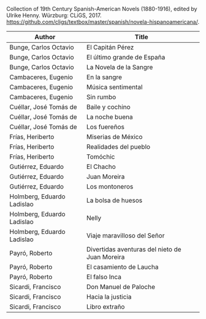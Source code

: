 Collection of 19th Century Spanish-American Novels (1880-1916), edited by Ulrike Henny. Würzburg: CLiGS, 2017. https://github.com/cligs/textbox/master/spanish/novela-hispanoamericana/.

|Author                      |Title                                         |
|----------------------------|----------------------------------------------| 
|Bunge, Carlos Octavio       |El Capitán Pérez                              |
|Bunge, Carlos Octavio       |El último grande de España                    |
|Bunge, Carlos Octavio       |La Novela de la Sangre                        |
|Cambaceres, Eugenio         |En la sangre                                  |
|Cambaceres, Eugenio         |Música sentimental                            |
|Cambaceres, Eugenio         |Sin rumbo                                     |
|Cuéllar, José Tomás de      |Baile y cochino                               |
|Cuéllar, José Tomás de      |La noche buena                                |
|Cuéllar, José Tomás de      |Los fuereños                                  |
|Frías, Heriberto            |Miserias de México                            |
|Frías, Heriberto            |Realidades del pueblo                         |
|Frías, Heriberto            |Tomóchic                                      |
|Gutiérrez, Eduardo          |El Chacho                                     |
|Gutiérrez, Eduardo          |Juan Moreira                                  |
|Gutiérrez, Eduardo          |Los montoneros                                |
|Holmberg, Eduardo Ladislao  |La bolsa de huesos                            |
|Holmberg, Eduardo Ladislao  |Nelly                                         |
|Holmberg, Eduardo Ladislao  |Viaje maravilloso del Señor                   |
|Payró, Roberto              |Divertidas aventuras del nieto de Juan Moreira|
|Payró, Roberto              |El casamiento de Laucha                       |
|Payró, Roberto              |El falso Inca                                 |
|Sicardi, Francisco          |Don Manuel de Paloche                         |
|Sicardi, Francisco          |Hacia la justicia                             |
|Sicardi, Francisco          |Libro extraño                                 |
